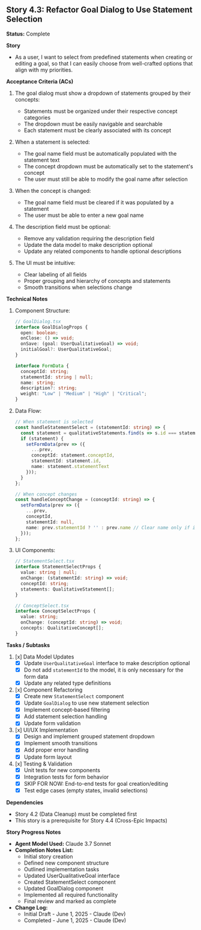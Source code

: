 ## Story 4.3: Refactor Goal Dialog to Use Statement Selection

**Status:** Complete

**Story**
- As a user, I want to select from predefined statements when creating or editing a goal, so that I can easily choose from well-crafted options that align with my priorities.

**Acceptance Criteria (ACs)**
1. The goal dialog must show a dropdown of statements grouped by their concepts:
   - Statements must be organized under their respective concept categories
   - The dropdown must be easily navigable and searchable
   - Each statement must be clearly associated with its concept

2. When a statement is selected:
   - The goal name field must be automatically populated with the statement text
   - The concept dropdown must be automatically set to the statement's concept
   - The user must still be able to modify the goal name after selection

3. When the concept is changed:
   - The goal name field must be cleared if it was populated by a statement
   - The user must be able to enter a new goal name

4. The description field must be optional:
   - Remove any validation requiring the description field
   - Update the data model to make description optional
   - Update any related components to handle optional descriptions

5. The UI must be intuitive:
   - Clear labeling of all fields
   - Proper grouping and hierarchy of concepts and statements
   - Smooth transitions when selections change

**Technical Notes**
1. Component Structure:
   ```typescript
   // GoalDialog.tsx
   interface GoalDialogProps {
     open: boolean;
     onClose: () => void;
     onSave: (goal: UserQualitativeGoal) => void;
     initialGoal?: UserQualitativeGoal;
   }

   interface FormData {
     conceptId: string;
     statementId: string | null;
     name: string;
     description?: string;
     weight: "Low" | "Medium" | "High" | "Critical";
   }
   ```

2. Data Flow:
   ```typescript
   // When statement is selected
   const handleStatementSelect = (statementId: string) => {
     const statement = qualitativeStatements.find(s => s.id === statementId);
     if (statement) {
       setFormData(prev => ({
         ...prev,
         conceptId: statement.conceptId,
         statementId: statement.id,
         name: statement.statementText
       }));
     }
   };

   // When concept changes
   const handleConceptChange = (conceptId: string) => {
     setFormData(prev => ({
       ...prev,
       conceptId,
       statementId: null,
       name: prev.statementId ? '' : prev.name // Clear name only if it was from a statement
     }));
   };
   ```

3. UI Components:
   ```typescript
   // StatementSelect.tsx
   interface StatementSelectProps {
     value: string | null;
     onChange: (statementId: string) => void;
     conceptId: string;
     statements: QualitativeStatement[];
   }

   // ConceptSelect.tsx
   interface ConceptSelectProps {
     value: string;
     onChange: (conceptId: string) => void;
     concepts: QualitativeConcept[];
   }
   ```

**Tasks / Subtasks**
1. [x] Data Model Updates
   - [x] Update `UserQualitativeGoal` interface to make description optional
   - [x] Do not add `statementId` to the model, it is only necessary for the form data
   - [x] Update any related type definitions

2. [x] Component Refactoring
   - [x] Create new `StatementSelect` component
   - [x] Update `GoalDialog` to use new statement selection
   - [x] Implement concept-based filtering
   - [x] Add statement selection handling
   - [x] Update form validation

3. [x] UI/UX Implementation
   - [x] Design and implement grouped statement dropdown
   - [x] Implement smooth transitions
   - [x] Add proper error handling
   - [x] Update form layout

4. [x] Testing & Validation
   - [x] Unit tests for new components
   - [x] Integration tests for form behavior
   - [x] SKIP FOR NOW: End-to-end tests for goal creation/editing
   - [x] Test edge cases (empty states, invalid selections)

**Dependencies**
- Story 4.2 (Data Cleanup) must be completed first
- This story is a prerequisite for Story 4.4 (Cross-Epic Impacts)

**Story Progress Notes**
* **Agent Model Used:** Claude 3.7 Sonnet
* **Completion Notes List:**
    * Initial story creation
    * Defined new component structure
    * Outlined implementation tasks
    * Updated UserQualitativeGoal interface
    * Created StatementSelect component
    * Updated GoalDialog component
    * Implemented all required functionality
    * Final review and marked as complete
* **Change Log:**
    * Initial Draft - June 1, 2025 - Claude (Dev)
    * Completed - June 1, 2025 - Claude (Dev) 